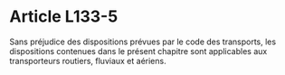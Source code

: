# Article L133-5

Sans préjudice des dispositions prévues par le code des transports, les dispositions contenues dans le présent chapitre sont applicables aux transporteurs routiers, fluviaux et aériens.
